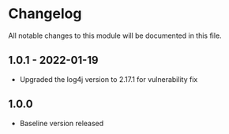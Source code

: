# Changelog
All notable changes to this module will be documented in this file.

## 1.0.1 - 2022-01-19
- Upgraded the log4j version to 2.17.1 for vulnerability fix

## 1.0.0
- Baseline version released
